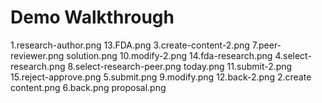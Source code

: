 # Demo Walkthrough

1.research-author.png		13.FDA.png			3.create-content-2.png		7.peer-reviewer.png		solution.png
10.modify-2.png			14.fda-research.png		4.select-research.png		8.select-research-peer.png	today.png
11.submit-2.png			15.reject-approve.png		5.submit.png			9.modify.png
12.back-2.png			2.create content.png		6.back.png			proposal.png
